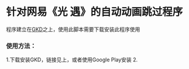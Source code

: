 # 针对网易《光 遇》的自动动画跳过程序

程序建立在[GKD](https://github.com/gkd-kit/gkd)之上，使用此脚本需要下载安装此程序使用

### 使用方法：

1.下载安装GKD，链接见上，或者使用Google Play安装
2.
